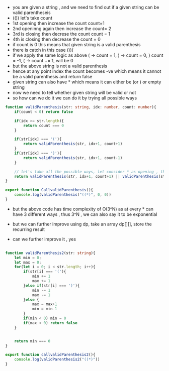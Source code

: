 - you are given a string , and we need to find out if a given string can be valid parentheseis
- (()) let's take count 
- 1st opening then increase the count count=1
- 2nd openinng again then increase the count= 2
- 3rd is closing then decrese the count count = 1
- 4th is closing then decrease the count = 0
- if count is 0 this means that given string is a valid parenthesis
- there is catch in this case ())(
- if we apply the same logic as above ( -> count = 1,  ) -> count = 0, ) count = -1, ( -> count += 1, will be 0
- but the above string is not a valid parenthesis
- hence at any point index the count becomes -ve which means it cannot be a valid parenthesis and return false
- given string can also have * which means it can either be (or ) or empty string
- now we need to tell whether given string will be valid or not
- so how can we do it we can do it by trying all possible ways

```ts
function validParenthesis(str: string, idx: number, count: number){
    if(count < 0) return false

    if(idx >= str.length){
        return count === 0
    }

    if(str[idx] === '('){
        return validParenthesis(str, idx+1, count+1)
    }
    if(str[idx] === ')'){
        return validParenthesis(str, idx+1, count-1)
    }

    // let's take all the possible ways, let consider * as opening , then closing, then empty
    return validParenthesis(str, idx+1, count+1) || validParenthesis(str, idx+1, count-1) || validParenthesis(str, idx+1, count)
}

export function CallvalidParenthesis(){
    console.log(validParenthesis("((*)", 0, 0))
}

```
- but the above code has time complexity of O(3^N) as at every * can have 3 different ways , thus 3^N , we can also say it to be exponential
-  but we can further improve using dp, take an array dp[][], store the recurring result

- can we further improve it , yes
```ts
 
function validParenthesis2(str: string){
    let min = 0;
    let max = 0;
    for(let i = 0; i < str.length; i++){
        if(str[i] === '('){
            min += 1
            max += 1
        }else if(str[i] === ')'){
            min -= 1
            max -= 1
        }else {
            max = max+1
            min = min-1 
        }
        if(min < 0) min = 0
        if(max < 0) return false
    }


    return min === 0
}

export function callvalidParenthesis2(){
    console.log(validParenthesis2("((*)"))
}

```
